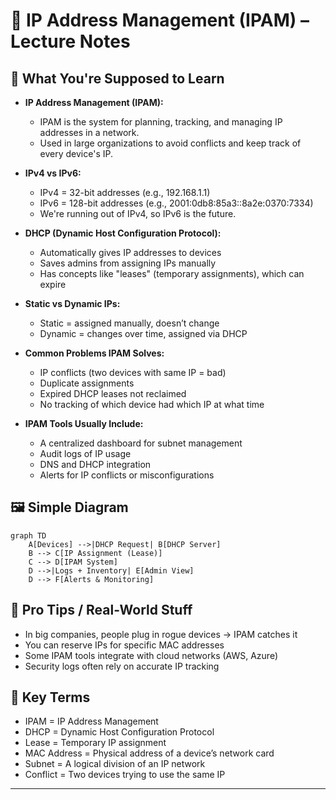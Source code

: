 # 🧠 IP Address Management (IPAM) – Lecture Notes

## 🎯 What You're Supposed to Learn

- **IP Address Management (IPAM):**

  - IPAM is the system for planning, tracking, and managing IP addresses in a network.
  - Used in large organizations to avoid conflicts and keep track of every device's IP.

- **IPv4 vs IPv6:**

  - IPv4 = 32-bit addresses (e.g., 192.168.1.1)
  - IPv6 = 128-bit addresses (e.g., 2001:0db8:85a3::8a2e:0370:7334)
  - We're running out of IPv4, so IPv6 is the future.

- **DHCP (Dynamic Host Configuration Protocol):**

  - Automatically gives IP addresses to devices
  - Saves admins from assigning IPs manually
  - Has concepts like "leases" (temporary assignments), which can expire

- **Static vs Dynamic IPs:**

  - Static = assigned manually, doesn’t change
  - Dynamic = changes over time, assigned via DHCP

- **Common Problems IPAM Solves:**

  - IP conflicts (two devices with same IP = bad)
  - Duplicate assignments
  - Expired DHCP leases not reclaimed
  - No tracking of which device had which IP at what time

- **IPAM Tools Usually Include:**

  - A centralized dashboard for subnet management
  - Audit logs of IP usage
  - DNS and DHCP integration
  - Alerts for IP conflicts or misconfigurations

## 🖼️ Simple Diagram

```mermaid
graph TD
    A[Devices] -->|DHCP Request| B[DHCP Server]
    B --> C[IP Assignment (Lease)]
    C --> D[IPAM System]
    D -->|Logs + Inventory| E[Admin View]
    D --> F[Alerts & Monitoring]
```

## 🧪 Pro Tips / Real-World Stuff

- In big companies, people plug in rogue devices → IPAM catches it
- You can reserve IPs for specific MAC addresses
- Some IPAM tools integrate with cloud networks (AWS, Azure)
- Security logs often rely on accurate IP tracking

## 📌 Key Terms

- IPAM = IP Address Management
- DHCP = Dynamic Host Configuration Protocol
- Lease = Temporary IP assignment
- MAC Address = Physical address of a device’s network card
- Subnet = A logical division of an IP network
- Conflict = Two devices trying to use the same IP

---
